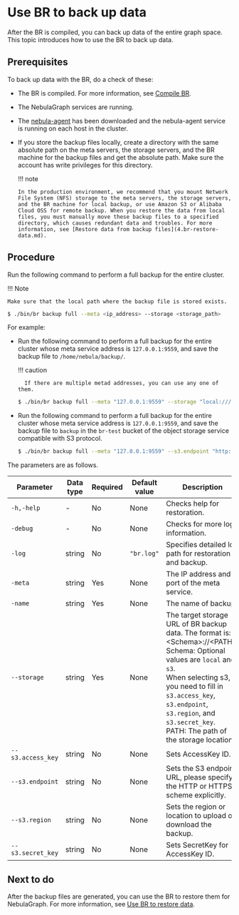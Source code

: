 # Use BR to back up data

After the BR is compiled, you can back up data of the entire graph space. This topic introduces how to use the BR to back up data.

## Prerequisites

To back up data with the BR, do a check of these:

- The BR is compiled. For more information, see [Compile BR](2.compile-br.md).

- The NebulaGraph services are running.

- The [nebula-agent](https://github.com/vesoft-inc/nebula-agent) has been downloaded and the nebula-agent service is running on each host in the cluster.

- If you store the backup files locally, create a directory with the same absolute path on the meta servers, the storage servers, and the BR machine for the backup files and get the absolute path. Make sure the account has write privileges for this directory.

  !!! note

      In the production environment, we recommend that you mount Network File System (NFS) storage to the meta servers, the storage servers, and the BR machine for local backup, or use Amazon S3 or Alibaba Cloud OSS for remote backup. When you restore the data from local files, you must manually move these backup files to a specified directory, which causes redundant data and troubles. For more information, see [Restore data from backup files](4.br-restore-data.md).

## Procedure

Run the following command to perform a full backup for the entire cluster.

!!! Note

    Make sure that the local path where the backup file is stored exists.

```bash
$ ./bin/br backup full --meta <ip_address> --storage <storage_path>
```

For example: 

- Run the following command to perform a full backup for the entire cluster whose meta service address is `127.0.0.1:9559`, and save the backup file to `/home/nebula/backup/`.

  !!! caution

        If there are multiple metad addresses, you can use any one of them.

  ```bash
  $ ./bin/br backup full --meta "127.0.0.1:9559" --storage "local:///home/nebula/backup/"
  ```

- Run the following command to perform a full backup for the entire cluster whose meta service address is `127.0.0.1:9559`, and save the backup file to `backup` in the `br-test` bucket of the object storage service compatible with S3 protocol.

  ```bash
  $ ./bin/br backup full --meta "127.0.0.1:9559" --s3.endpoint "http://127.0.0.1:9000" --storage="s3://br-test/backup/" --s3.access_key=minioadmin --s3.secret_key=minioadmin --s3.region=default
  ```

The parameters are as follows.

| Parameter    | Data type | Required | Default value | Description                                                                 |
| ---          | ---      | ---           | ---                                                                         | ---       |
| `-h,-help`     | -         | No       | None          | Checks help for restoration.                                                |
| `-debug` | - | No | None | Checks for more log information. |
| `-log`        | string    | No       | `"br.log"`        | Specifies detailed log path for restoration and backup. |
| `-meta`        | string    | Yes       | None        | The IP address and port of the meta service. |
| `-name`        | string    | Yes       | None        | The name of backup. |
| `--storage` | string | Yes | None | The target storage URL of BR backup data. The format is: \<Schema\>://\<PATH\>. <br>Schema: Optional values are `local` and `s3`. <br>When selecting s3, you need to fill in `s3.access_key`, `s3.endpoint`, `s3.region`, and `s3.secret_key`.<br>PATH: The path of the storage location. |
| `--s3.access_key` | string | No | None | Sets AccessKey ID. |
| `--s3.endpoint` | string | No | None | Sets the S3 endpoint URL, please specify the HTTP or HTTPS scheme explicitly. |
| `--s3.region` | string | No | None | Sets the region or location to upload or download the backup. |
| `--s3.secret_key` | string | No | None | Sets SecretKey for AccessKey ID. |

## Next to do

After the backup files are generated, you can use the BR to restore them for NebulaGraph. For more information, see [Use BR to restore data](4.br-restore-data.md).
